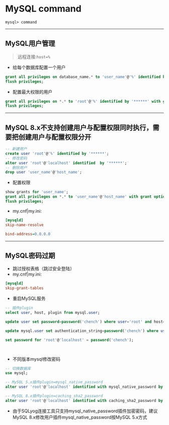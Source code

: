 # MySQL command

`mysql> command`

---
## MySQL用户管理
> 远程连接:`host=%`

- 给每个数据库配置一个用户
```sql
grant all privileges on database_name.* to 'user_name'@'%' identified by '******' with grant option;
flush privileges;
```

- 配置最大权限的用户
```sql
grant all privileges on *.* to 'root'@'%' identified by '******' with grant option;
flush privileges;
```

---
## MySQL 8.x不支持创建用户与配置权限同时执行，需要把创建用户与配置权限分开

```sql
-- 新建用户
create user 'root'@'%' identified by '******';
-- 修改密码
alter user 'root'@'localhost' identified  by '******';
-- 删除用户
drop user 'user_name'@'host_name';
```

- 配置权限
```sql
show grants for 'user_name';
grant all privileges on *.* to 'user_name'@'host_name' with grant option;
flush privileges;
```

- my.cnf|my.ini:
```ini
[mysqld]
skip-name-resolve

bind-address=0.0.0.0
```


---

## MySQL密码过期

- 跳过授权表格（跳过安全登陆）
- my.cnf|my.ini:
```ini
[mysqld]
skip-grant-tables
```
- 重启MySQL服务
```sql
-- 插件plugin
select user, host, plugin from mysql.user;

update user set password=password('chench') where user='root' and host='localhost';

update mysql.user set authentication_string=password('chench') where user='root';

set password for 'root'@'localhost' = password('chench');




```


- 不同版本mysql修改密码
```sql
-- 切换数据库
use mysql;

-- MySQL 5.x插件plugin=mysql_native_password
alter user 'root'@'localhost' identified with mysql_native_password by 'chench';

-- MySQL 8.x插件plugin=caching_sha2_password
alter user 'root'@'localhost' identified with caching_sha2_password by 'chench';
```

- 由于SQLyog连接工具只支持mysql_native_password插件加密密码，建议MySQL 8.x修改用户插件mysql_native_password按MySQL 5.x方式



